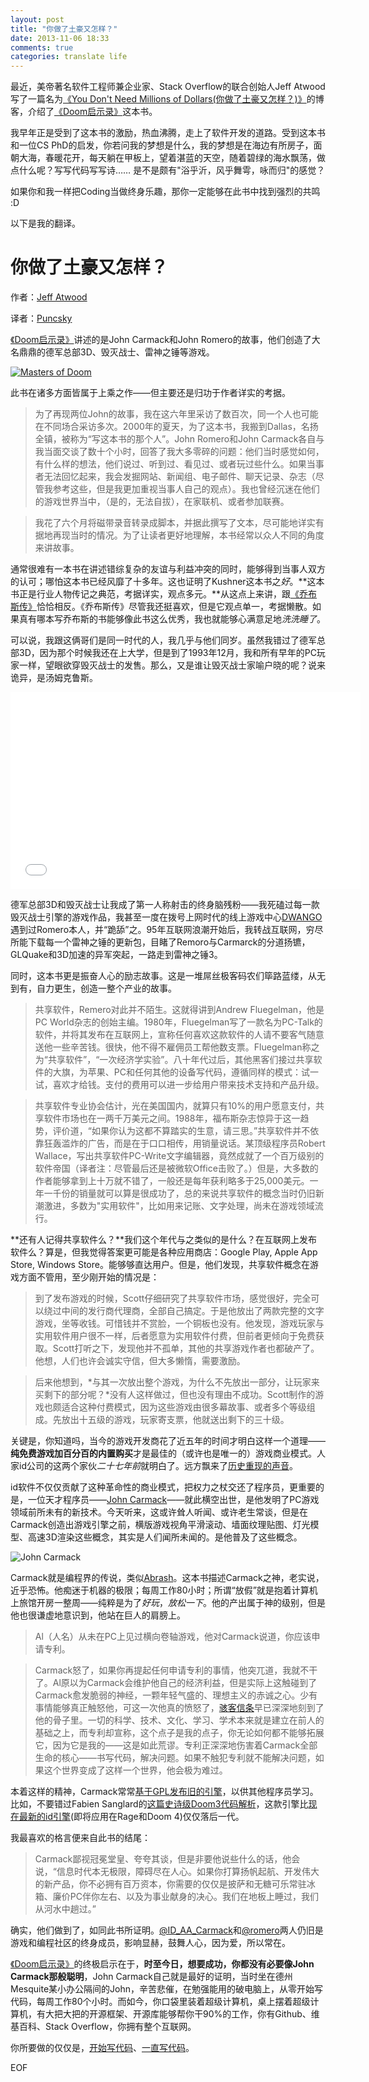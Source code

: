 ```yaml
---
layout: post
title: "你做了土豪又怎样？"
date: 2013-11-06 18:33
comments: true
categories: translate life
---
```


最近，美帝著名软件工程师兼企业家、Stack Overflow的联合创始人Jeff Atwood写了一篇名为[《You Don't Need Millions of Dollars(你做了土豪又怎样？)》](http://www.codinghorror.com/blog/2013/10/you-dont-need-millions-of-dollars.html)的博客，介绍了[《Doom启示录》](http://book.douban.com/subject/1152971/)这本书。

我早年正是受到了这本书的激励，热血沸腾，走上了软件开发的道路。受到这本书和一位CS PhD的启发，你若问我的梦想是什么，我的梦想是在海边有所房子，面朝大海，春暖花开，每天躺在甲板上，望着湛蓝的天空，随着碧绿的海水飘荡，做点什么呢？写写代码写写诗…… 是不是颇有"浴乎沂，风乎舞雩，咏而归"的感觉？

如果你和我一样把Coding当做终身乐趣，那你一定能够在此书中找到强烈的共鸣 :D

以下是我的翻译。

# 你做了土豪又怎样？

作者：[Jeff Atwood](http://www.codinghorror.com/)

译者：[Puncsky](http://www.puncsky.com/)

[《Doom启示录》](http://book.douban.com/subject/1152971/)讲述的是John Carmack和John Romero的故事，他们创造了大名鼎鼎的德军总部3D、毁灭战士、雷神之锤等游戏。

[![Masters of Doom](http://www.codinghorror.com/.a/6a0120a85dcdae970b019b001c3833970b-800wi)](http://www.amazon.com/exec/obidos/ASIN/0812972155/codihorr-20)

此书在诸多方面皆属于上乘之作——但主要还是归功于作者详实的考据。

> 为了再现两位John的故事，我在这六年里采访了数百次，同一个人也可能在不同场合采访多次。2000年的夏天，为了这本书，我搬到Dallas，名扬全镇，被称为“写这本书的那个人”。John Romero和John Carmack各自与我当面交谈了数十个小时，回答了我大多零碎的问题：他们当时感觉如何，有什么样的想法，他们说过、听到过、看见过、或者玩过些什么。如果当事者无法回忆起来，我会发掘网站、新闻组、电子邮件、聊天记录、杂志（尽管我参考这些，但是我更加重视当事人自己的观点）。我也曾经沉迷在他们的游戏世界当中，（是的，无法自拔），在家联机、或者参加联赛。

> 我花了六个月将磁带录音转录成脚本，并据此撰写了文本，尽可能地详实有据地再现当时的情况。为了让读者更好地理解，本书经常以众人不同的角度来讲故事。

通常很难有一本书在讲述错综复杂的友谊与利益冲突的同时，能够得到当事人双方的认可；哪怕这本书已经风靡了十多年。这也证明了Kushner这本书之*好*。**这本书正是行业人物传记之典范，考据详实，观点多元。**从这点上来讲，跟[《乔布斯传》](http://www.amazon.com/exec/obidos/ASIN/B004W2UBYW/codihorr-20)恰恰相反。《乔布斯传》尽管我还挺喜欢，但是它观点单一，考据懒散。如果真有哪本写乔布斯的书能够像此书这么优秀，我也就能够心满意足地*洗洗睡了*。

可以说，我跟这俩哥们是同一时代的人，我几乎与他们同岁。虽然我错过了德军总部3D，因为那个时候我还在上大学，但是到了1993年12月，我和所有早年的PC玩家一样，望眼欲穿毁灭战士的发售。那么，又是谁让毁灭战士家喻户晓的呢？说来诡异，是汤姆克鲁斯。

<iframe width="560" height="315" src="//www.youtube.com/embed/xa2OAhf0R_g" frameborder="0" allowfullscreen></iframe>

德军总部3D和毁灭战士让我成了第一人称射击的终身脑残粉——我死磕过每一款毁灭战士引擎的游戏作品，我甚至一度在拨号上网时代的线上游戏中心[DWANGO](http://en.wikipedia.org/wiki/DWANGO)遇到过Romero本人，并“跪舔”之。95年互联网浪潮开始后，我转战互联网，穷尽所能下载每一个雷神之锤的更新包，目睹了Remoro与Carmarck的分道扬镳，GLQuake和3D加速的异军突起，一路走到雷神之锤3。

同时，这本书更是振奋人心的励志故事。这是一堆屌丝极客码农们筚路蓝缕，从无到有，自力更生，创造一整个产业的故事。

> 共享软件，Remero对此并不陌生。这就得讲到Andrew Fluegelman，他是PC World杂志的创始主编。1980年，Fluegelman写了一款名为PC-Talk的软件，并将其发布在互联网上，宣称任何喜欢这款软件的人请不要客气随意送他一些辛苦钱。很快，他不得不雇佣员工帮他数支票。Fluegelman称之为“共享软件”，“一次经济学实验”。八十年代过后，其他黑客们接过共享软件的大旗，为苹果、PC和任何其他的设备写代码，遵循同样的模式：试一试，喜欢才给钱。支付的费用可以进一步给用户带来技术支持和产品升级。

> 共享软件专业协会估计，光在美国国内，就算只有10%的用户愿意支付，共享软件市场也在一两千万美元之间。1988年，福布斯杂志惊异于这一趋势，评价道，“如果你认为这都不算踏实的生意，请三思。”共享软件并不依靠狂轰滥炸的广告，而是在于口口相传，用销量说话。某顶级程序员Robert Wallace，写出共享软件PC-Write文字编辑器，竟然成就了一个百万级别的软件帝国（译者注：尽管最后还是被微软Office击败了。）但是，大多数的作者能够拿到上十万就不错了，一般还是每年获利略多于25,000美元。一年一千份的销量就可以算是很成功了，总的来说共享软件的概念当时仍旧新潮激进，多数为"实用软件"，比如用来记账、文字处理，尚未在游戏领域流行。

**还有人记得共享软件么？**我们这个年代与之类似的是什么？在互联网上发布软件么？算是，但我觉得答案更可能是各种应用商店：Google Play, Apple App Store, Windows Store。能够够直达用户。但是，他们发现，共享软件概念在游戏方面不管用，至少刚开始的情况是：

> 到了发布游戏的时候，Scott仔细研究了共享软件市场，感觉很好，完全可以绕过中间的发行商代理商，全部自己搞定。于是他放出了两款完整的文字游戏，坐等收钱。可惜钱并不赏脸，一个铜板也没有。他发现，游戏玩家与实用软件用户很不一样，后者愿意为实用软件付费，但前者更倾向于免费获取。Scott打听之下，发现他并不孤单，其他的共享游戏作者也都破产了。他想，人们也许会诚实守信，但大多懒惰，需要激励。

> 后来他想到，*与其一次放出整个游戏，为什么不先放出一部分，让玩家来买剩下的部分呢？*没有人这样做过，但也没有理由不成功。Scott制作的游戏也颇适合这种付费模式，因为这些游戏由很多幕故事、或者多个等级组成。先放出十五级的游戏，玩家寄支票，他就送出剩下的三十级。

关键是，你知道吗，当今的游戏开发商花了近五年的时间才明白这样一个道理——**纯免费游戏加百分百的内置购买**才是最佳的（或许也是唯一的）游戏商业模式。人家id公司的这两个家伙*二十七年前*就明白了。远方飘来了[历史重现的声音](http://www.youtube.com/watch?v=bE_1tCasi_Q)。

id软件不仅仅贡献了这种革命性的商业模式，把权力之杖交还了程序员，更重要的是，一位天才程序员——[John Carmack](http://en.wikipedia.org/wiki/John_D._Carmack)——就此横空出世，是他发明了PC游戏领域前所未有的新技术。今天听来，这或许耸人听闻、或许老生常谈，但是在Carmack创造出游戏引擎之前，横版游戏视角平滑滚动、墙面纹理贴图、灯光模型、高速3D渲染这些概念，其实是人们闻所未闻的。是他普及了这些概念。

![John Carmack](http://www.codinghorror.com/.a/6a0120a85dcdae970b019b001ca1e5970c-800wi)

Carmack就是编程界的传说，类似[Abrash](http://www.codinghorror.com/blog/2009/04/i-happen-to-like-heroic-coding.html)。这本书描述Carmack之神，老实说，近乎恐怖。他痴迷于机器的极限；每周工作80小时；所谓“放假”就是抱着计算机上旅馆开房一整周——纯粹是为了*好玩*，*放松一下*。他的产出属于神的级别，但是他也很谦虚地意识到，他站在巨人的肩膀上。

> Al（人名）从未在PC上见过横向卷轴游戏，他对Carmack说道，你应该申请专利。

> Carmack怒了，如果你再提起任何申请专利的事情，他突兀道，我就不干了。Al原以为Carmack会维护他自己的经济利益，但是实际上这触碰到了Carmack愈发脆弱的神经，一颗年轻气盛的、理想主义的赤诚之心。少有事情能够真正触怒他，可这一次他真的愤怒了，[骇客信条](http://en.wikipedia.org/wiki/Hacker_ethic)早已深深地刻到了他的骨子里。一切的科学、技术、文化、学习、学术本来就是建立在前人的基础之上，而专利却宣称，这个点子是我的点子，你无论如何都不能够拓展它，因为它是我的——这是如此荒谬。专利正深深地伤害着Carmack全部生命的核心——书写代码，解决问题。如果不触犯专利就不能解决问题，如果这个世界变成了这样一个世界，他会极为难过。

本着这样的精神，Carmack常常[基于GPL发布旧的引擎](https://github.com/id-Software)，以供其他程序员学习。比如，不要错过Fabien Sanglard的[这篇史诗级Doom3代码解析](http://fabiensanglard.net/doom3/)，这款引擎比[现在最新的id引擎](http://en.wikipedia.org/wiki/Id_Tech_5)(即将应用在Rage和Doom 4)仅仅落后一代。

我最喜欢的格言便来自此书的结尾：

> Carmack鄙视冠冕堂皇、夸夸其谈，但是非要他说些什么的话，他会说，“信息时代本无极限，障碍尽在人心。如果你打算扬帆起航、开发伟大的新产品，你不必拥有百万资本，你需要的仅仅是披萨和无糖可乐常驻冰箱、廉价PC伴你左右、以及为事业献身的决心。我们在地板上睡过，我们从河水中趟过。”

确实，他们做到了，如同此书所证明。[@ID_AA_Carmack](https://twitter.com/ID_AA_Carmack)和[@romero](https://twitter.com/romero)两人仍旧是游戏和编程社区的终身成员，影响显赫，鼓舞人心，因为爱，所以常在。

[《Doom启示录》](http://www.amazon.com/exec/obidos/ASIN/0812972155/codihorr-20)的终极启示在于，**时至今日，想要成功，你都没有必要像John Carmack那般聪明**，John Carmack自己就是最好的证明，当时坐在德州Mesquite某小办公隔间的John，辛苦悲催，在勉强能用的破电脑上，从零开始写代码，每周工作80个小时。而如今，你口袋里装着超级计算机，桌上摆着超级计算机，有大把大把的开源框架、开源库能够帮你干90%的工作，你有Github、维基百科、Stack Overflow，你拥有整个互联网。

你所要做的仅仅是，[开始写代码](http://www.codinghorror.com/blog/2004/11/good-programmers-get-off-their-butts.html)、[一直写代码](http://www.codinghorror.com/blog/2007/07/yes-but-what-have-you-done.html)。

EOF